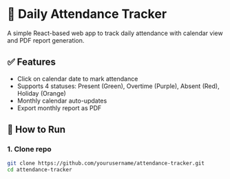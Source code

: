 # 📅 Daily Attendance Tracker

A simple React-based web app to track daily attendance with calendar view and PDF report generation.

## ✅ Features
- Click on calendar date to mark attendance
- Supports 4 statuses: Present (Green), Overtime (Purple), Absent (Red), Holiday (Orange)
- Monthly calendar auto-updates
- Export monthly report as PDF

## 🚀 How to Run

### 1. Clone repo
```bash
git clone https://github.com/yourusername/attendance-tracker.git 
cd attendance-tracker